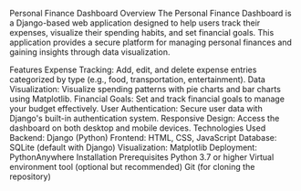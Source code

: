 
Personal Finance Dashboard
Overview
The Personal Finance Dashboard is a Django-based web application designed to help users track their expenses, visualize their spending habits, and set financial goals. This application provides a secure platform for managing personal finances and gaining insights through data visualization.

Features
Expense Tracking: Add, edit, and delete expense entries categorized by type (e.g., food, transportation, entertainment).
Data Visualization: Visualize spending patterns with pie charts and bar charts using Matplotlib.
Financial Goals: Set and track financial goals to manage your budget effectively.
User Authentication: Secure user data with Django's built-in authentication system.
Responsive Design: Access the dashboard on both desktop and mobile devices.
Technologies Used
Backend: Django (Python)
Frontend: HTML, CSS, JavaScript
Database: SQLite (default with Django)
Visualization: Matplotlib
Deployment: PythonAnywhere
Installation
Prerequisites
Python 3.7 or higher
Virtual environment tool (optional but recommended)
Git (for cloning the repository)
